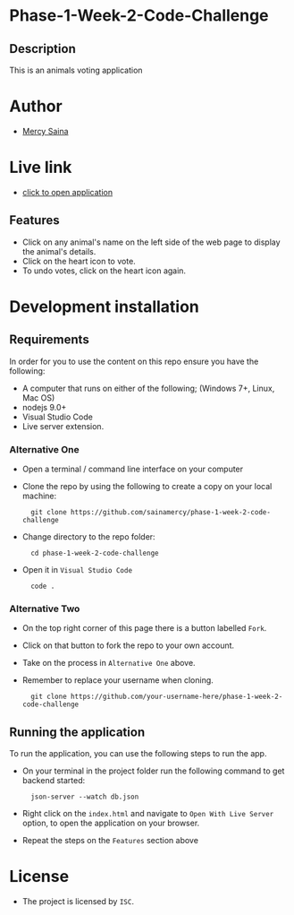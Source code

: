 # Phase-1-Week-2-Code-Challenge

## Description

This is an animals voting application

# Author

- [Mercy Saina](https://github.com/sainamercy)

# Live link

- [click to open application]()

## Features

- Click on any animal's name on the left side of the web page to display the animal's details.
- Click on the heart icon to vote.
- To undo votes, click on the heart icon again.

# Development installation

## Requirements

In order for you to use the content on this repo ensure you have the following:

- A computer that runs on either of the following; (Windows 7+, Linux, Mac OS)
-  nodejs 9.0+
- Visual Studio Code
- Live server extension.

### Alternative One

- Open a terminal / command line interface on your computer
- Clone the repo by using the following to create a copy on your local machine:

        git clone https://github.com/sainamercy/phase-1-week-2-code-challenge 
       
- Change directory to the repo folder:

        cd phase-1-week-2-code-challenge 

- Open it in ``Visual Studio Code``

        code .

### Alternative Two

- On the top right corner of this page there is a button labelled ``Fork``.
- Click on that button to fork the repo to your own account.
- Take on the process in ``Alternative One`` above.
- Remember to replace your username when cloning.

        git clone https://github.com/your-username-here/phase-1-week-2-code-challenge

## Running the application

To run the application, you can use the following steps to run the app.

- On your terminal in the project folder run the following command to get backend started:

        json-server --watch db.json
    
- Right click on the `index.html` and navigate to `Open With Live Server` option, to open the application on your browser.
- Repeat the steps on the `Features` section above

# License

- The project is licensed by `ISC`.

